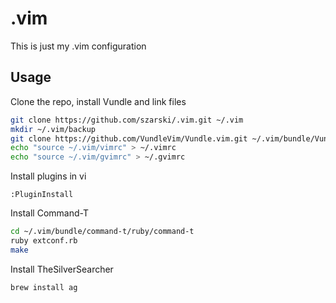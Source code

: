 .vim
====

This is just my .vim configuration

Usage
-----

Clone the repo, install Vundle and link files
```bash
git clone https://github.com/szarski/.vim.git ~/.vim
mkdir ~/.vim/backup
git clone https://github.com/VundleVim/Vundle.vim.git ~/.vim/bundle/Vundle.vim
echo "source ~/.vim/vimrc" > ~/.vimrc
echo "source ~/.vim/gvimrc" > ~/.gvimrc
```

Install plugins in vi
```vimscript
:PluginInstall
```

Install Command-T
```bash
cd ~/.vim/bundle/command-t/ruby/command-t
ruby extconf.rb
make
```

Install TheSilverSearcher
```bash
brew install ag
```
